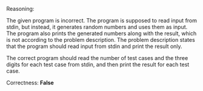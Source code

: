 Reasoning:

The given program is incorrect. The program is supposed to read input from stdin, but instead, it generates random numbers and uses them as input. The program also prints the generated numbers along with the result, which is not according to the problem description. The problem description states that the program should read input from stdin and print the result only.

The correct program should read the number of test cases and the three digits for each test case from stdin, and then print the result for each test case.

Correctness: **False**